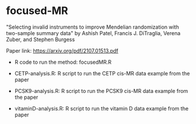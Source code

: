 # focused-MR

"Selecting invalid instruments to improve Mendelian randomization with two-sample summary data"
by Ashish Patel, Francis J. DiTraglia, Verena Zuber, and Stephen Burgess

Paper link: https://arxiv.org/pdf/2107.01513.pdf

* R code to run the method: focusedMR.R

* CETP-analysis.R: R script to run the CETP cis-MR data example from the paper
* PCSK9-analysis.R: R script to run the PCSK9 cis-MR data example from the paper
* vitaminD-analysis.R: R script to run the vitamin D data example from the paper

